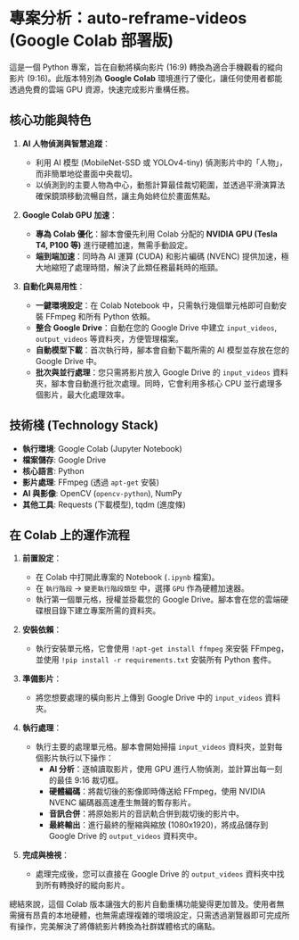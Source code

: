 # 專案分析：auto-reframe-videos (Google Colab 部署版)

這是一個 Python 專案，旨在自動將橫向影片 (16:9) 轉換為適合手機觀看的縱向影片 (9:16)。此版本特別為 **Google Colab** 環境進行了優化，讓任何使用者都能透過免費的雲端 GPU 資源，快速完成影片重構任務。

## 核心功能與特色

1.  **AI 人物偵測與智慧追蹤**：
    *   利用 AI 模型 (MobileNet-SSD 或 YOLOv4-tiny) 偵測影片中的「人物」，而非簡單地從畫面中央裁切。
    *   以偵測到的主要人物為中心，動態計算最佳裁切範圍，並透過平滑演算法確保鏡頭移動流暢自然，讓主角始終位於畫面焦點。

2.  **Google Colab GPU 加速**：
    *   **專為 Colab 優化**：腳本會優先利用 Colab 分配的 **NVIDIA GPU (Tesla T4, P100 等)** 進行硬體加速，無需手動設定。
    *   **端到端加速**：同時為 AI 運算 (CUDA) 和影片編碼 (NVENC) 提供加速，極大地縮短了處理時間，解決了此類任務最耗時的瓶頸。

3.  **自動化與易用性**：
    *   **一鍵環境設定**：在 Colab Notebook 中，只需執行幾個單元格即可自動安裝 FFmpeg 和所有 Python 依賴。
    *   **整合 Google Drive**：自動在您的 Google Drive 中建立 `input_videos`, `output_videos` 等資料夾，方便管理檔案。
    *   **自動模型下載**：首次執行時，腳本會自動下載所需的 AI 模型並存放在您的 Google Drive 中。
    *   **批次與並行處理**：您只需將影片放入 Google Drive 的 `input_videos` 資料夾，腳本會自動進行批次處理。同時，它會利用多核心 CPU 並行處理多個影片，最大化處理效率。

## 技術棧 (Technology Stack)

*   **執行環境**: Google Colab (Jupyter Notebook)
*   **檔案儲存**: Google Drive
*   **核心語言**: Python
*   **影片處理**: FFmpeg (透過 `apt-get` 安裝)
*   **AI 與影像**: OpenCV (`opencv-python`), NumPy
*   **其他工具**: Requests (下載模型), tqdm (進度條)

## 在 Colab 上的運作流程

1.  **前置設定**：
    *   在 Colab 中打開此專案的 Notebook (`.ipynb` 檔案)。
    *   在 `執行階段` -> `變更執行階段類型` 中，選擇 `GPU` 作為硬體加速器。
    *   執行第一個單元格，授權並掛載您的 Google Drive。腳本會在您的雲端硬碟根目錄下建立專案所需的資料夾。

2.  **安裝依賴**：
    *   執行安裝單元格，它會使用 `!apt-get install ffmpeg` 來安裝 FFmpeg，並使用 `!pip install -r requirements.txt` 安裝所有 Python 套件。

3.  **準備影片**：
    *   將您想要處理的橫向影片上傳到 Google Drive 中的 `input_videos` 資料夾。

4.  **執行處理**：
    *   執行主要的處理單元格。腳本會開始掃描 `input_videos` 資料夾，並對每個影片執行以下操作：
        *   **AI 分析**：逐幀讀取影片，使用 GPU 進行人物偵測，並計算出每一刻的最佳 9:16 裁切框。
        *   **硬體編碼**：將裁切後的影像即時傳送給 FFmpeg，使用 NVIDIA NVENC 編碼器高速產生無聲的暫存影片。
        *   **音訊合併**：將原始影片的音訊軌合併到裁切後的影片中。
        *   **最終輸出**：進行最終的壓縮與縮放 (1080x1920)，將成品儲存到 Google Drive 的 `output_videos` 資料夾中。

5.  **完成與檢視**：
    *   處理完成後，您可以直接在 Google Drive 的 `output_videos` 資料夾中找到所有轉換好的縱向影片。

總結來說，這個 Colab 版本讓強大的影片自動重構功能變得更加普及。使用者無需擁有昂貴的本地硬體，也無需處理複雜的環境設定，只需透過瀏覽器即可完成所有操作，完美解決了將傳統影片轉換為社群媒體格式的痛點。